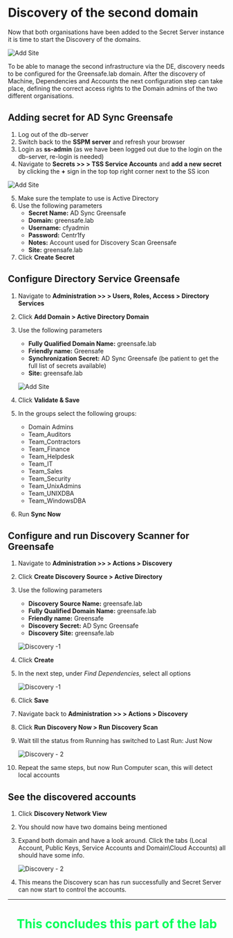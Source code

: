 # Discovery of the second domain

Now that both organisations have been added to the Secret Server instance it is time to start the Discovery of the domains.

![Add Site](images/ss-adv-0017.png)

To be able to manage the second infrastructure via the DE, discovery needs to be configured for the Greensafe.lab  domain. After the discovery of Machine, Dependencies and Accounts the next configuration step can take place, defining the correct access rights to the Domain admins of the two different organisations.

## Adding secret for AD Sync Greensafe
1. Log out of the db-server
2. Switch back to the **SSPM server** and refresh your browser
3. Login as **ss-admin** (as we have been logged out due to the login on the db-server, re-login is needed)
4. Navigate to **Secrets >> > TSS Service Accounts** and **add a new secret** by clicking the **+** sign in the top top right corner next to the SS icon

  ![Add Site](images/ss-adv-0018.png)

5. Make sure the template to use is Active Directory
6. Use the following parameters
    - **Secret Name:** AD Sync Greensafe
    - **Domain:** greensafe.lab
    - **Username:** cfyadmin
    - **Password:** Centr1fy
    - **Notes:** Account used for Discovery Scan Greensafe
    - **Site:** greensafe.lab
7. Click **Create Secret**

## Configure Directory Service Greensafe

1. Navigate to **Administration >> > Users, Roles, Access > Directory Services**
2. Click **Add Domain > Active Directory Domain**
3. Use the following parameters
    - **Fully Qualified Domain Name:** greensafe.lab
    - **Friendly name:** Greensafe
    - **Synchronization Secret:** AD Sync Greensafe (be patient to get the full list of secrets available)
    - **Site:** greensafe.lab

    ![Add Site](images/ss-adv-0019.png)

4. Click **Validate & Save**
5. In the groups select the following groups:
    - Domain Admins
    - Team_Auditors
    - Team_Contractors
    - Team_Finance
    - Team_Helpdesk
    - Team_IT
    - Team_Sales
    - Team_Security
    - Team_UnixAdmins
    - Team_UNIXDBA
    - Team_WindowsDBA
6. Run **Sync Now**

## Configure and run Discovery Scanner for Greensafe
1. Navigate to **Administration >> > Actions > Discovery**
2. Click **Create Discovery Source > Active Directory**
3. Use the following parameters
    - **Discovery Source Name:** greensafe.lab
    - **Fully Qualified Domain Name:** greensafe.lab
    - **Friendly name:** Greensafe
    - **Discovery Secret:** AD Sync Greensafe
    - **Discovery Site:** greensafe.lab

    ![Discovery -1 ](images/ss-adv-0021.png)

4. Click **Create**
5. In the next step, under *Find Dependencies*, select all options

    ![Discovery -1 ](images/ss-adv-0022.png)

6. Click **Save**
7. Navigate back to **Administration >> > Actions > Discovery**
8. Click **Run Discovery Now > Run Discovery Scan**
9. Wait till the status from Running has switched to Last Run: Just Now

    ![Discovery - 2](images/ss-adv-0023.png)

10. Repeat the same steps, but now Run Computer scan, this will detect local accounts

## See the discovered accounts
1. Click **Discovery Network View** 
2. You should now have two domains being mentioned
3. Expand both domain and have a look around. Click the tabs (Local Account, Public Keys, Service Accounts and Domain\Cloud Accounts) all should have some info.

    ![Discovery - 2](images/ss-adv-0024.png)

4. This means the Discovery scan has run successfully and Secret Server can now start to control the accounts.


  
  <HR>
  <center><H1 style="color:#00FF59">This concludes this part of the lab</H1></center>
